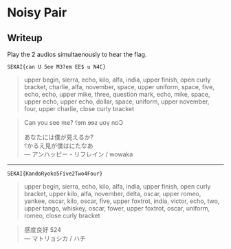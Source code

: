 # Noisy Pair

## Writeup

Play the 2 audios simultaenously to hear the flag.

`SEKAI{can U 5ee M3?em EE$ u N4C}`

> upper begin, sierra, echo, kilo, alfa, india, upper finish, open curly bracket, charlie, alfa, november, space, upper uniform, space, five, echo, echo, upper mike, three, question mark, echo, mike, space, upper echo, upper echo, dollar, space, uniform, upper november, four, upper charlie, close curly bracket

> Can you see me?
> ⸮ɘm ɘɘƨ υoγ nɒƆ
> 
> あなたには僕が見えるか?  
> ⸮かるえ見が僕はにたなあ  
>       — アンハッピー・リフレイン / wowaka

---

`SEKAI{KandoRyoko5Five2Two4Four}`

> upper begin, sierra, echo, kilo, alfa, india, upper finish, open curly bracket, upper kilo, alfa, november, delta, oscar, upper romeo, yankee, oscar, kilo, oscar, five, upper foxtrot, india, victor, echo, two, upper tango, whiskey, oscar, fower, upper foxtrot, oscar, uniform, romeo, close curly bracket

> 感度良好 524  
>       — マトリョシカ / ハチ

